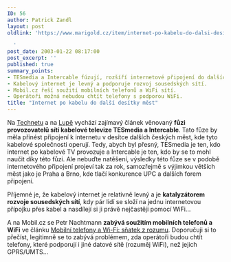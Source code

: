 ```yaml
---
ID: 56
author: Patrick Zandl
layout: post
oldlink: 'https://www.marigold.cz/item/internet-po-kabelu-do-dalsi-desitky-mest

  '
post_date: 2003-01-22 08:17:00
post_excerpt: ''
published: true
summary_points:
- TESmedia a Intercable fúzují, rozšíří internetové připojení do dalších měst.
- Kabelový internet je levný a podporuje rozvoj sousedských sítí.
- Mobil.cz řeší soužití mobilních telefonů a WiFi sítí.
- Operátoři možná nebudou chtít telefony s podporou WiFi.
title: "Internet po kabelu do další desítky měst"
---
```


<p>
Na <A href="http://www.technet.cz/hw/hw_sit/tesmedia_intercable_fuze.html" target=_blank>Technetu</A> a na <A href="http://www.lupa.cz/clanek.php3?show=2676" target=_blank>Lupě</A> vychází zajímavý článek věnovaný <STRONG>fůzi provozovatelů sítí kabelové televize TESmedia a Intercable</STRONG>. Tato fůze by měla přinést připojení k internetu v desítce dalších českých měst, kde tyto kabelové společnosti operují. Tedy, abych byl přesný, TESmedia je ten, kdo internet po kabelové TV provozuje a Intercable je ten, kdo by se to mohl naučit díky této fůzi. Ale nebuďte natěšení, výsledky této fůze se v podobě internetového připojení projeví tak za rok, samozřejmě s výjimkou větších měst jako je Praha a Brno, kde tlačí konkurence UPC a dalších forem připojení. </p>

<p>
Příjemné je, že kabelový internet je relativně levný a je <STRONG>katalyzátorem rozvoje sousedských sítí</STRONG>, kdy pár lidí se složí na jednu internetovou přípojku přes kabel a nasdílejí si ji právě nejčastěji pomocí WiFi...</p>

<p>
A na Mobil.cz se Petr Nachtmann <STRONG>zabývá soužitím mobilních telefonů a WiFi</STRONG> ve článku <A href="http://www.mobil.cz/fixni_spojeni/sluzby_operatoru/motorolazauruswifivoip030221.html" target=_blank>Mobilní telefony a Wi-Fi: sňatek z rozumu</A>. Doporučuji si to přečíst, legitimně se to zabývá problémem, zda operátoři budou chtít telefony, které podporují i jiné datové sítě (rozuměj WiFi), než jejich GPRS/UMTS...</p>